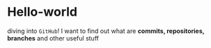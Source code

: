 # Hello-world
diving into `GitHub`!
I want to find out what are **commits, repositories, branches** and other useful stuff 
